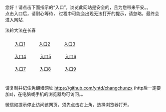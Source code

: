 您好！请点击下面指示的“入口”，浏览此网站是安全的，且为您带来平安。。 <br/>
点击入口后，请耐心等待， 过程中可能会出现无法打开的提示，请忽略，最终会进入网站. </br>

法轮大法在长春<br/>
<div style="padding:10px"><a style="margin:20px" target="_blank" href="https://d36eyvawowqr3p.cloudfront.net/2Qpsp?qiqfntjz" id="ccLink1" rel="nofollow">入口1</a> <a target="_blank" style="margin:20px" href="https://d295655q6dy8sv.cloudfront.net/2Qpsp?yrwjbatt" id="ccLink2" rel="nofollow">入口2</a> <a style="margin:20px" target="_blank" href="https://d2kl8vqzmn1dy6.cloudfront.net/2Qpsp?aqqoyeq" id="ccLink3" rel="nofollow">入口3</a></div>

<div style="padding:10px" ><a style="margin:20px" target="_blank" href="https://d36eyvawowqr3p.cloudfront.net/2Qpsp?qiqfntjz" id="ccLink4" rel="nofollow">入口4</a> <a style="margin:20px" href="https://d295655q6dy8sv.cloudfront.net/2Qpsp?yrwjbatt" target="_blank" id="ccLink5" rel="nofollow">入口5</a> <a style="margin:20px" href="https://d2kl8vqzmn1dy6.cloudfront.net/2Qpsp?aqqoyeq" target="_blank" id="ccLink6" rel="nofollow">入口6</a></div>

<div style="padding:10px"><a style="margin:20px" target="_blank" href="https://d36eyvawowqr3p.cloudfront.net/2Qpsp?qiqfntjz" id="ccLink7" rel="nofollow">入口7</a> <a style="margin:20px" href="https://d295655q6dy8sv.cloudfront.net/2Qpsp?yrwjbatt" target="_blank" id="ccLink8" rel="nofollow">入口8</a> <a style="margin:20px" target="_blank" href="https://d2kl8vqzmn1dy6.cloudfront.net/2Qpsp?aqqoyeq" id="ccLink9" rel="nofollow">入口9</a></div>

<br/>



请复制并记住免翻墙网址 https://github.com/yntd/changchunzx (http后一定要加s)，在电脑或手机的浏览器均可访问。。<br/>

微信如提示停止访问该网页，须先点击右上角，选择浏览器打开。
